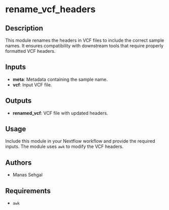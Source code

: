 # rename_vcf_headers

## Description

This module renames the headers in VCF files to include the correct sample names. It ensures compatibility with downstream tools that require properly formatted VCF headers.

## Inputs

- **meta**: Metadata containing the sample name.
- **vcf**: Input VCF file.

## Outputs

- **renamed_vcf**: VCF file with updated headers.

## Usage

Include this module in your Nextflow workflow and provide the required inputs. The module uses `awk` to modify the VCF headers.

## Authors

- Manas Sehgal

## Requirements

- `awk`
